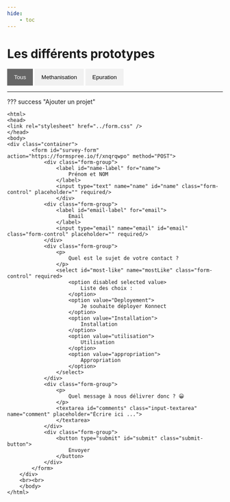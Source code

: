 ```yaml
---
hide:
    - toc
---
```


# Les différents prototypes


[//]: # (CI DESSOUS LE CORPS DE VOTRE GALERIE //////////////////////////////////////////////////////////////////////////////////////////)


<html>
    <head>
        <script src="https://code.jquery.com/jquery-3.6.1.min.js"></script>
        <script src="demo.js"></script>
    </head>
</html>


<html>
    <body>
        <div id="myBtnContainer">
            <button class="btn active" onclick="filterSelection('all')"> Tous</button>
            <button class="btn" onclick="filterSelection('methanisation')"> Methanisation</button>
            <button class="btn" onclick="filterSelection('epuration')"> Epuration</button>
        </div> 
    <hr>
    </body>
</html>

??? success "Ajouter un projet"

    <html>
    <head>
    <link rel="stylesheet" href="../form.css" />
    </head>
    <body>
    <div class="container"> 
            <form id="survey-form" action="https://formspree.io/f/xnqrqwpo" method="POST">	
                <div class="form-group">
                    <label id="name-label" for="name">
                        Prénom et NOM
                    </label>
                    <input type="text" name="name" id="name" class="form-control" placeholder="" required/>
                    </div>
                <div class="form-group">
                    <label id="email-label" for="email">
                        Email
                    </label>
                    <input type="email" name="email" id="email" class="form-control" placeholder="" required/>
                </div>
                <div class="form-group">
                    <p>
                        Quel est le sujet de votre contact ?
                    </p>
                    <select id="most-like" name="mostLike" class="form-control" required>
                        <option disabled selected value>
                            Liste des choix :
                        </option>
                        <option value="Deployement">
                            Je souhaite déployer Konnect
                        </option>
                        <option value="Installation">
                            Installation
                        </option>
                        <option value="utilisation">
                            Utilisation
                        </option>
                        <option value="appropriation">
                            Appropriation
                        </option>			
                    </select>
                </div>
                <div class="form-group">
                    <p>
                        Quel message à nous délivrer donc ? 😀
                    </p>
                    <textarea id="comments" class="input-textarea" name="comment" placeholder="Écrire ici ...">
                    </textarea>
                </div>
                <div class="form-group">
                    <button type="submit" id="submit" class="submit-button">
                        Envoyer
                    </button>
                </div>
            </form>
        </div>
        <br><br>
        </body>
    </html>

    

<html>
    <body>
        <div id="grid-show" class="grid-container">
            <div class="column_catalog filterDiv methanisation"><a href="#"> 
                <div class="product tumbnail">
                    <h4>Projet1</h4>
                    <p>Lorem ipsum dolor..</p>
                    <h6>En savoir plus ...</h6>
                </div>     
            </a></div>
            <div class="column_catalog filterDiv methanisation"><a href="#"> 
                <div class="product tumbnail">
                    <h4>Projet2</h4>
                    <p>Lorem ipsum dolor..</p>
                    <h6>En savoir plus ...</h6>
                </div>     
            </a></div>
            <div class="column_catalog filterDiv methanisation epuration"><a href="#"> 
                <div class="product tumbnail">
                    <h4>Projet3</h4>
                    <p>Lorem ipsum dolor..</p>
                    <h6>En savoir plus ...</h6>
                </div>     
            </a></div>
            <div class="column_catalog filterDiv epuration"><a href="#"> 
                <div class="product tumbnail">
                    <h4>Projet4</h4>
                    <p>Lorem ipsum dolor..</p>
                    <h6>En savoir plus ...</h6>
                </div>     
            </a></div>
        </div>
    </body>
</html>









[//]: # (CI DESSOUS LE CODE CSS DE VOTRE GALERIE //////////////////////////////////////////////////////////////////////////////////////////)


<style>
/* Create three equal columns that floats next to each other */ 
.column_catalog {
    border-radius: 10px; 
    border: 1px solid grey; 
    background: rgba(255, 255, 255, 1); 
    padding: 0px 15px 0px 15px;
} 

    
.column_catalog:hover { 
   box-shadow: 0 5px 25px 0 rgba(0, 0, 0, 0.2);
   border: 4px solide green; 
} 

    
.grid-container { 
    display: grid; 
    grid-template-columns: 33% 32% 32%; 
    gap: 15px; 
    background-color: rgba(255, 255, 255, 0); 
    padding: 10px; 
} 

/*=== Petit ecran ===*/
@media only screen and (max-width: 1200px) {
	
	.grid-container { 
    display: grid; 
    grid-template-columns: 45% 45%; 
    gap: 15px; 
    background-color: rgba(255, 255, 255, 0); 
    padding: 10px; 
    }
}  
    
/*=== Mobile ===*/
@media only screen and (max-width: 800px) {
	
	.grid-container { 
    display: grid; 
    grid-template-columns: 95%; 
    gap: 15px; 
    background-color: rgba(255, 255, 255, 0); 
    padding: 10px; 
    }
}     
    
    
.grid-container > div { 
    text-align: left;
    font-size: 20px; 
}

    
.grid-container > a:visited {
  color: pink;
  background-color: transparent;
  text-decoration: none;
}


/* Style grid filtering search */
.filterDiv {
  display: none;
}

.show {
  display: block;
}

.grid-filter { 
    display: grid; 
    grid-template-columns: 50% 50%; 
    gap: 15px; 
    background-color: rgba(255, 255, 255, 0); 
    padding: 10px; 
} 


/* Style the buttons */
.btn {
  border: none;
  outline: none;
  padding: 12px 16px;
  background-color: #f1f1f1;
  cursor: pointer;
}

.btn:hover {
  background-color: #ddd;
}

.btn.active {
  background-color: #666;
  color: white;
}
</style>













[//]: # (CI DESSOUS LE CODE JAVASCRIPT DE VOTRE GALERIE //////////////////////////////////////////////////////////////////////////////////////////)


<script>
filterSelection("all")
function filterSelection(c) {
  var x, i;
  x = document.getElementsByClassName("filterDiv");
  if (c == "all") c = "";
  for (i = 0; i < x.length; i++) {
    w3RemoveClass(x[i], "show");
    if (x[i].className.indexOf(c) > -1) w3AddClass(x[i], "show");
  }
}

function w3AddClass(element, name) {
  var i, arr1, arr2;
  arr1 = element.className.split(" ");
  arr2 = name.split(" ");
  for (i = 0; i < arr2.length; i++) {
    if (arr1.indexOf(arr2[i]) == -1) {element.className += " " + arr2[i];}
  }
}

function w3RemoveClass(element, name) {
  var i, arr1, arr2;
  arr1 = element.className.split(" ");
  arr2 = name.split(" ");
  for (i = 0; i < arr2.length; i++) {
    while (arr1.indexOf(arr2[i]) > -1) {
      arr1.splice(arr1.indexOf(arr2[i]), 1);     
    }
  }
  element.className = arr1.join(" ");
}

// Add active class to the current button (highlight it)
var btnContainer = document.getElementById("myBtnContainer");
var btns = btnContainer.getElementsByClassName("btn");
for (var i = 0; i < btns.length; i++) {
  btns[i].addEventListener("click", function(){
    var current = document.getElementsByClassName("active");
    current[0].className = current[0].className.replace(" active", "");
    this.className += " active";
  });
}
</script>
